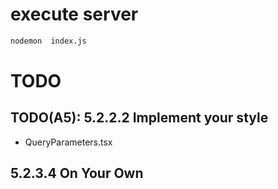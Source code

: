 # execute server
```bash
nodemon  index.js
```


# TODO

## TODO(A5): 5.2.2.2 Implement your style
- QueryParameters.tsx

## 5.2.3.4 On Your Own